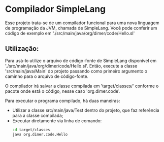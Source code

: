 # Compilador SimpleLang

Esse projeto trata-se de um compilador funcional para uma nova linguagem de programação da JVM, chamada de SimpleLang.
Você pode conferir um código de exemplo em './src/main/java/org/dimer/code/Hello.sl'

## Utilização:

Para usá-lo utilize o arquivo de código-fonte de SimpleLang disponível em './src/main/java/org/dimer/code/Hello.sl'. 
Então, execute a classe 'src/main/java/Main' do projeto passando como primeiro argumento o caminho para o arquivo de código-fonte.

O compilador irá salvar a classe compilada em 'target/classes/<pacote>' conforme o pacote onde está o código, nesse caso
'org.dimer.code'.

Para executar o programa compilado, há duas maneiras:

* Utilizar a classe src/main/java/Test dentro do projeto, que faz referência para a classe compilada;
* Executar diretamente via linha de comando: 
    ```bash
    cd target/classes
    java org.dimer.code.Hello
    ``` 